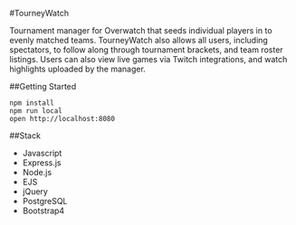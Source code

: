 #TourneyWatch

Tournament manager for Overwatch that seeds individual players in to evenly matched teams. TourneyWatch also allows all users, including spectators, to follow along through tournament brackets,  and team roster listings. Users can also view live games via Twitch integrations, and watch highlights uploaded by the manager.

##Getting Started

```
npm install
npm run local
open http://localhost:8080
```

##Stack

* Javascript
* Express.js
* Node.js
* EJS
* jQuery
* PostgreSQL
* Bootstrap4
